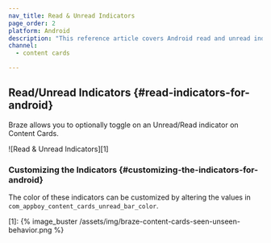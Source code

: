 ```yaml
---
nav_title: Read & Unread Indicators
page_order: 2
platform: Android
description: "This reference article covers Android read and unread indicators and how to implement them in your Content Cards."
channel:
  - content cards

---
```


## Read/Unread Indicators {#read-indicators-for-android}

Braze allows you to optionally toggle on an Unread/Read indicator on Content Cards.

![Read & Unread Indicators][1]

### Customizing the Indicators {#customizing-the-indicators-for-android}
The color of these indicators can be customized by altering the values in `com_appboy_content_cards_unread_bar_color`.

[1]: {% image_buster /assets/img/braze-content-cards-seen-unseen-behavior.png %}
